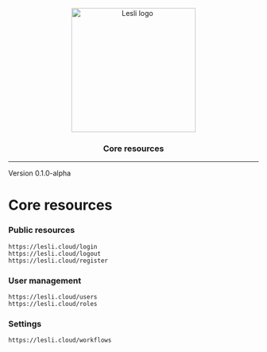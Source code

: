 <p align="center">
    <img width="250" alt="Lesli logo" src="https://cdn.lesli.tech/lesli/brand/lesli-logo.svg" />
</p>

<h3 align="center">Core resources</h3>

<hr/>

Version 0.1.0-alpha


# Core resources

### Public resources
```
https://lesli.cloud/login
https://lesli.cloud/logout
https://lesli.cloud/register
```

### User management
```
https://lesli.cloud/users
https://lesli.cloud/roles
```

### Settings
```
https://lesli.cloud/workflows
```
